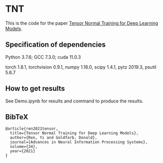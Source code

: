 # TNT

This is the code for the paper [Tensor Normal Training for Deep Learning Models][tnt-paper].

[tnt-paper]: https://arxiv.org/abs/2106.02925

## Specification of dependencies

Python 3.7.6;
GCC 7.3.0;
cuda 11.0.3

torch 1.8.1,
torchvision 0.9.1,
numpy 1.18.0,
scipy 1.4.1,
pytz 2019.3,
psutil 5.6.7


## How to get results

See Demo.ipynb for results and command to produce the results.


## BibTeX

```
@article{ren2021tensor,
  title={Tensor Normal Training for Deep Learning Models},
  author={Ren, Yi and Goldfarb, Donald},
  journal={Advances in Neural Information Processing Systems},
  volume={34},
  year={2021}
}
```
